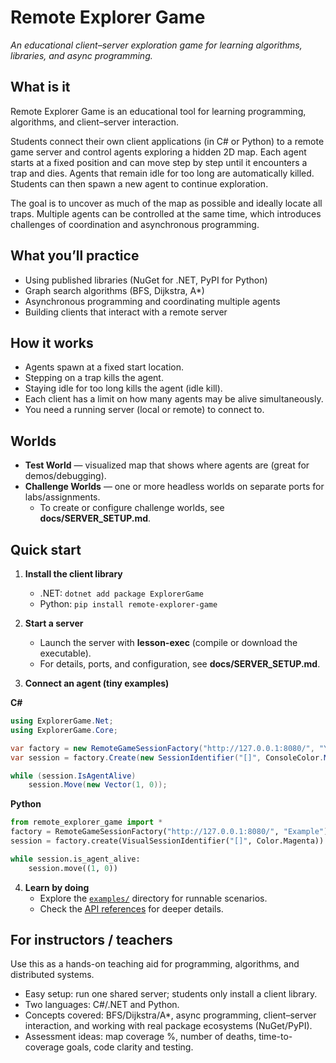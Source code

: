 # Remote Explorer Game
*An educational client–server exploration game for learning algorithms, libraries, and async programming.*

## What is it
Remote Explorer Game is an educational tool for learning programming, algorithms, and client–server interaction.

Students connect their own client applications (in C# or Python) to a remote game server and control agents exploring a hidden 2D map. Each agent starts at a fixed position and can move step by step until it encounters a trap and dies. Agents that remain idle for too long are automatically killed. Students can then spawn a new agent to continue exploration.

The goal is to uncover as much of the map as possible and ideally locate all traps. Multiple agents can be controlled at the same time, which introduces challenges of coordination and asynchronous programming.

## What you’ll practice
- Using published libraries (NuGet for .NET, PyPI for Python)
- Graph search algorithms (BFS, Dijkstra, A*)
- Asynchronous programming and coordinating multiple agents
- Building clients that interact with a remote server

## How it works
- Agents spawn at a fixed start location.
- Stepping on a trap kills the agent.
- Staying idle for too long kills the agent (idle kill).
- Each client has a limit on how many agents may be alive simultaneously.
- You need a running server (local or remote) to connect to.

## Worlds
- **Test World** — visualized map that shows where agents are (great for demos/debugging).
- **Challenge Worlds** — one or more headless worlds on separate ports for labs/assignments.
  - To create or configure challenge worlds, see **docs/SERVER_SETUP.md**.

## Quick start
1) **Install the client library**
   - .NET: `dotnet add package ExplorerGame`
   - Python: `pip install remote-explorer-game`

2) **Start a server**
   - Launch the server with **lesson-exec** (compile or download the executable).
   - For details, ports, and configuration, see **docs/SERVER_SETUP.md**.

3) **Connect an agent (tiny examples)**

**C#**
```csharp
using ExplorerGame.Net;
using ExplorerGame.Core;

var factory = new RemoteGameSessionFactory("http://127.0.0.1:8080/", "Your name");
var session = factory.Create(new SessionIdentifier("[]", ConsoleColor.Magenta));

while (session.IsAgentAlive)
    session.Move(new Vector(1, 0));
```

**Python**
```python
from remote_explorer_game import *
factory = RemoteGameSessionFactory("http://127.0.0.1:8080/", "Example")
session = factory.create(VisualSessionIdentifier("[]", Color.Magenta))

while session.is_agent_alive:
    session.move((1, 0))
```

4) **Learn by doing**
   - Explore the [`examples/`](examples/) directory for runnable scenarios.
   - Check the [API references](https://theonlydejf.github.io/remote-explorer-game/api/ExplorerGame.Net.html) for deeper details.

## For instructors / teachers
Use this as a hands-on teaching aid for programming, algorithms, and distributed systems.
- Easy setup: run one shared server; students only install a client library.
- Two languages: C#/.NET and Python.
- Concepts covered: BFS/Dijkstra/A*, async programming, client–server interaction, and working with real package ecosystems (NuGet/PyPI).
- Assessment ideas: map coverage %, number of deaths, time-to-coverage goals, code clarity and testing.
